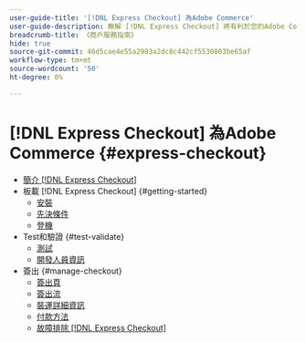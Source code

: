 ```yaml
---
user-guide-title: '[!DNL Express Checkout] 為Adobe Commerce'
user-guide-description: 瞭解 [!DNL Express Checkout] 將有利於您的Adobe Commerce實例以及如何成功安裝並設定擴展。
breadcrumb-title: 《商戶服務指南》
hide: true
source-git-commit: 46d5cae4e55a2983a2dc8c442cf5530803be65af
workflow-type: tm+mt
source-wordcount: '50'
ht-degree: 0%

---
```



# [!DNL Express Checkout] 為Adobe Commerce {#express-checkout}

- [簡介 [!DNL Express Checkout]](overview.md)
- 板載 [!DNL Express Checkout] {#getting-started}
   - [安裝](install.md)
   - [先決條件](prerequisites.md)
   - [登機](onboarding.md)
- Test和驗證 {#test-validate}
   - [測試](testing.md)
   - [開發人員資訊](developer.md)
- 簽出 {#manage-checkout}
   - [簽出頁](checkout-page.md)
   - [簽出流](checkout-flow.md)
   - [裝運詳細資訊](shipping-details.md)
   - [付款方法](payment-methods.md)
   - [故障排除 [!DNL Express Checkout]](troubleshooting.md)
